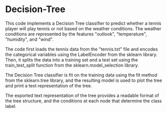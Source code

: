 # Decision-Tree

This code implements a Decision Tree classifier to predict whether a tennis player will play tennis or not based on the weather conditions. The weather conditions are represented by the features "outlook", "temperature", "humidity", and "wind".

The code first loads the tennis data from the "tennis.txt" file and encodes the categorical variables using the LabelEncoder from the sklearn library. Then, it splits the data into a training set and a test set using the train_test_split function from the sklearn.model_selection library.

The Decision Tree classifier is fit on the training data using the fit method from the sklearn.tree library, and the resulting model is used to plot the tree and print a text representation of the tree.

The exported text representation of the tree provides a readable format of the tree structure, and the conditions at each node that determine the class label.
